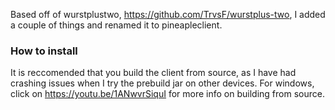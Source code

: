 Based off of wurstplustwo, https://github.com/TrvsF/wurstplus-two, I added a couple of things and renamed it to pineapleclient.
### How to install

It is reccomended that you build the client from source, as I have had crashing issues when I try the prebuild jar on other devices. For windows, click on https://youtu.be/1ANwvrSiquI for more info on building from source.
